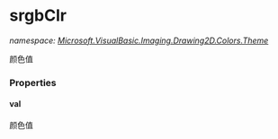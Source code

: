 ﻿# srgbClr
_namespace: [Microsoft.VisualBasic.Imaging.Drawing2D.Colors.Theme](./index.md)_

颜色值




### Properties

#### val
颜色值
